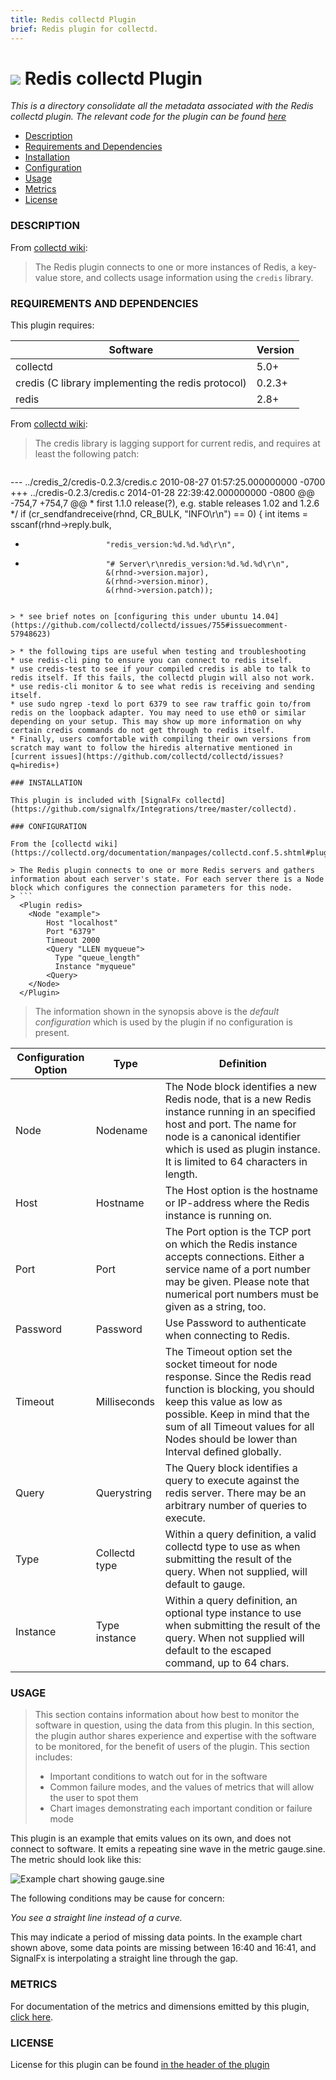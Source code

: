 ```yaml
---
title: Redis collectd Plugin
brief: Redis plugin for collectd.
---
```


# ![](https://github.com/signalfx/Integrations/blob/master/collectd-redis/img/integrations_redis.png) Redis collectd Plugin

_This is a directory consolidate all the metadata associated with the Redis collectd plugin. The relevant code for the plugin can be found [here](https://github.com/signalfx/collectd/blob/master/src/redis.c)_

- [Description](#description)
- [Requirements and Dependencies](#requirements-and-dependencies)
- [Installation](#installation)
- [Configuration](#configuration)
- [Usage](#usage)
- [Metrics](#metrics)
- [License](#license)

### DESCRIPTION

From [collectd wiki](https://collectd.org/wiki/index.php/Plugin:Redis):

> The Redis plugin connects to one or more instances of Redis, a key-value store, and collects usage information using the `credis` library.

### REQUIREMENTS AND DEPENDENCIES

This plugin requires:

| Software          | Version        |
|-------------------|----------------|
| collectd   |  5.0+  |
| credis (C library implementing the redis protocol)| 0.2.3+ |
| redis | 2.8+ |

From [collectd wiki](https://collectd.org/wiki/index.php/Plugin:Redis):

> The credis library is lagging support for current redis, and requires at least the following patch:

> ```
--- ../credis_2/credis-0.2.3/credis.c   2010-08-27 01:57:25.000000000 -0700
+++ ../credis-0.2.3/credis.c    2014-01-28 22:39:42.000000000 -0800
@@ -754,7 +754,7 @@
    * first 1.1.0 release(?), e.g. stable releases 1.02 and 1.2.6 */
   if (cr_sendfandreceive(rhnd, CR_BULK, "INFO\r\n") == 0) {
     int items = sscanf(rhnd->reply.bulk,
-                       "redis_version:%d.%d.%d\r\n",
+                       "# Server\r\nredis_version:%d.%d.%d\r\n",
                        &(rhnd->version.major),
                        &(rhnd->version.minor),
                        &(rhnd->version.patch));
```

> * see brief notes on [configuring this under ubuntu 14.04](https://github.com/collectd/collectd/issues/755#issuecomment-57948623)

> * the following tips are useful when testing and troubleshooting
* use redis-cli ping to ensure you can connect to redis itself.
* use credis-test to see if your compiled credis is able to talk to redis itself. If this fails, the collectd plugin will also not work.
* use redis-cli monitor & to see what redis is receiving and sending itself.
* use sudo ngrep -texd lo port 6379 to see raw traffic goin to/from redis on the loopback adapter. You may need to use eth0 or similar depending on your setup. This may show up more information on why certain credis commands do not get through to redis itself.
* Finally, users comfortable with compiling their own versions from scratch may want to follow the hiredis alternative mentioned in [current issues](https://github.com/collectd/collectd/issues?q=hiredis+)

### INSTALLATION

This plugin is included with [SignalFx collectd](https://github.com/signalfx/Integrations/tree/master/collectd).

### CONFIGURATION

From the [collectd wiki](https://collectd.org/documentation/manpages/collectd.conf.5.shtml#plugin_redis):

> The Redis plugin connects to one or more Redis servers and gathers information about each server's state. For each server there is a Node block which configures the connection parameters for this node.
> ```
  <Plugin redis>
    <Node "example">
        Host "localhost"
        Port "6379"
        Timeout 2000
        <Query "LLEN myqueue">
          Type "queue_length"
          Instance "myqueue"
        <Query>
    </Node>
  </Plugin>
```

> The information shown in the synopsis above is the _default configuration_ which is used by the plugin if no configuration is present.

| Configuration Option | Type | Definition |
|----------------------|------|------------|
| Node | Nodename | The Node block identifies a new Redis node, that is a new Redis instance running in an specified host and port. The name for node is a canonical identifier which is used as plugin instance. It is limited to 64 characters in length.|
| Host | Hostname |The Host option is the hostname or IP-address where the Redis instance is running on.|
|Port |Port| The Port option is the TCP port on which the Redis instance accepts connections. Either a service name of a port number may be given. Please note that numerical port numbers must be given as a string, too.|
|Password |Password|Use Password to authenticate when connecting to Redis.|
|Timeout |Milliseconds|The Timeout option set the socket timeout for node response. Since the Redis read function is blocking, you should keep this value as low as possible. Keep in mind that the sum of all Timeout values for all Nodes should be lower than Interval defined globally.|
|Query |Querystring|The Query block identifies a query to execute against the redis server. There may be an arbitrary number of queries to execute.|
|Type |Collectd type|Within a query definition, a valid collectd type to use as when submitting the result of the query. When not supplied, will default to gauge.|
|Instance |Type instance|Within a query definition, an optional type instance to use when submitting the result of the query. When not supplied will default to the escaped command, up to 64 chars.|

### USAGE

>This section contains information about how best to monitor the software in question, using the data from this plugin. In this section, the plugin author shares experience and expertise with the software to be monitored, for the benefit of users of the plugin. This section includes:
>
>- Important conditions to watch out for in the software
>- Common failure modes, and the values of metrics that will allow the user to spot them
>- Chart images demonstrating each important condition or failure mode

This plugin is an example that emits values on its own, and does not connect to software. It emits a repeating sine wave in the metric gauge.sine. The metric should look like this:

![Example chart showing gauge.sine](http://fixme)

The following conditions may be cause for concern:

*You see a straight line instead of a curve.*

This may indicate a period of missing data points. In the example chart shown above, some data points are missing between 16:40 and 16:41, and SignalFx is interpolating a straight line through the gap.

### METRICS

For documentation of the metrics and dimensions emitted by this plugin, [click here](././docs).

### LICENSE

License for this plugin can be found [in the header of the plugin](https://github.com/signalfx/collectd/blob/master/src/redis.c)
